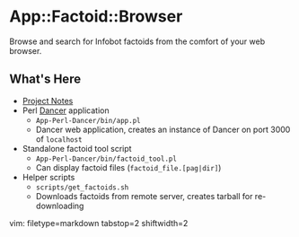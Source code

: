 # App::Factoid::Browser #

Browse and search for Infobot factoids from the comfort of your web browser.

## What's Here ##
- [Project Notes](https://github.com/spicyjack/afb/blob/master/docs/notes.md)
- Perl [Dancer](https://metacpan.org/module/Dancer) application
  - `App-Perl-Dancer/bin/app.pl`
  - Dancer web application, creates an instance of Dancer on port 3000 of
    `localhost`
- Standalone factoid tool script 
  - `App-Perl-Dancer/bin/factoid_tool.pl`
  - Can display factoid files (`factoid_file.[pag|dir]`)
- Helper scripts
  - `scripts/get_factoids.sh`
  - Downloads factoids from remote server, creates tarball for re-downloading

vim: filetype=markdown tabstop=2 shiftwidth=2
